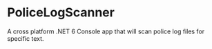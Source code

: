 # PoliceLogScanner
A cross platform .NET 6 Console app that will scan police log files for specific text.

